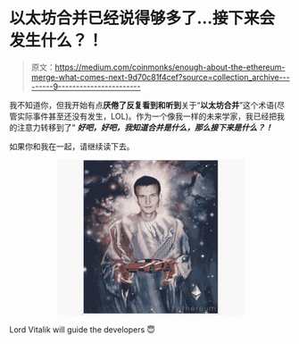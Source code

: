 # 以太坊合并已经说得够多了…接下来会发生什么？！

> 原文：<https://medium.com/coinmonks/enough-about-the-ethereum-merge-what-comes-next-9d70c81f4cef?source=collection_archive---------9----------------------->

我不知道你，但我开始有点**厌倦了反复看到和听到**关于“**以太坊合并**”这个术语(尽管实际事件甚至还没有发生，LOL)。作为一个像我一样的未来学家，我已经把我的注意力转移到了“ ***好吧，好吧，我知道合并是什么，那么接下来是什么？！***

如果你和我在一起，请继续读下去。

![](img/4958e3979354691d73957cc89c5d9d16.png)

Lord Vitalik will guide the developers 😇